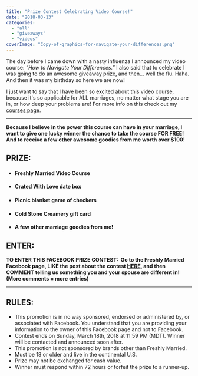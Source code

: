```yaml
---
title: "Prize Contest Celebrating Video Course!"
date: "2018-03-13"
categories: 
  - "all"
  - "giveaways"
  - "videos"
coverImage: "Copy-of-graphics-for-navigate-your-differences.png"
---
```


The day before I came down with a nasty influenza I announced my video course: _“How to Navigate Your Differences.”_ I also said that to celebrate I was going to do an awesome giveaway prize, and then… well the flu. Haha. And then it was my birthday so here we are now!

I just want to say that I have been so excited about this video course, because it's so applicable for ALL marriages, no matter what stage you are in, or how deep your problems are! For more info on this check out my [courses page](https://freshlymarried.com/courses/).

* * *

**Because I believe in the power this course can have in your marriage, I want to give one lucky winner the chance to take the course FOR FREE! And to receive a few other awesome goodies from me worth over $100!**

## PRIZE:

- #### Freshly Married Video Course 
    
- #### Crated With Love date box 
    
- #### Picnic blanket game of checkers 
    
- #### Cold Stone Creamery gift card 
    
- #### A few other marriage goodies from me!
    

## ENTER:

**TO ENTER THIS FACEBOOK PRIZE CONTEST:  Go to the Freshly Married Facebook page, LIKE the post about the contest [HERE](https://www.facebook.com/freshlymarriedadventures/photos/a.622168481148527.1073741831.597872303578145/1805938459438184/?type=3&theater), and then COMMENT telling us something you and your spouse are different in! (More comments = more entries)**

* * *

## RULES:

- This promotion is in no way sponsored, endorsed or administered by, or associated with Facebook. You understand that you are providing your information to the owner of this Facebook page and not to Facebook.
- Contest ends on Sunday, March 18th, 2018 at 11:59 PM (MDT). Winner will be contacted and announced soon after.
- This promotion is not sponsored by brands other than Freshly Married.
- Must be 18 or older and live in the continental U.S.
- Prize may not be exchanged for cash value.
- Winner must respond within 72 hours or forfeit the prize to a runner-up.
